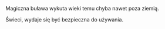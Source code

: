 Magiczna buława wykuta wieki temu chyba nawet poza ziemią.

Świeci, wydaje się być bezpieczna do używania.